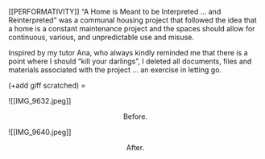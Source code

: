 [[PERFORMATIVITY]]
“A Home is Meant to be Interpreted ... and Reinterpreted” was a communal housing project that followed the idea that a home is a constant maintenance project and the spaces should allow for continuous, various, and unpredictable use and misuse.

Inspired by my tutor Ana, who always kindly reminded me that there is a point where I should “kill your darlings”, I deleted all documents, files and materials associated with the project ... an exercise in letting go.

(+add giff scratched) =

![[IMG_9632.jpeg]]
<p align=center> Before. </p>
![[IMG_9640.jpeg]]
<p align=center> After. </p>